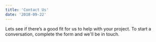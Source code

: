 ```yaml
---
title: 'Contact Us'
date: '2018-09-22'
---
```


Lets see if there’s a good fit for us to help with your project. To start a conversation, complete the form and we'll be in touch.